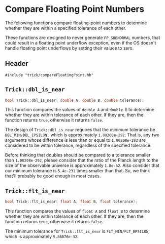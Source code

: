 
# Compare Floating Point Numbers

The following functions compare floating-point numbers to determine whether they are within a specified tolerance of each other.

These functions are designed to never generate ```FP_SUBNORMAL``` numbers, that could result in a floating point underflow exception, even if the OS doesn't handle floating point underflows by setting their values to zero.

## Header

```#include "trick/compareFloatingPoint.hh" ```

## ```Trick::dbl_is_near```
```c
bool Trick::dbl_is_near( double A, double B, double tolerance);
```

This function compares the values of ```double A``` and ```double B``` to determine whether they are within tolerance of each other. If they are, then the function returns ```true```, otherwise it returns ```false```.

The design of ```Trick::dbl_is_near``` requires that the minimum tolerance be ```DBL_MIN/DBL_EPSILON,``` which is approximately ```1.00208e-292```. That is, any two arguments whose difference is less than or equal to ```1.00208e-292``` are considered to be within tolerance, regardless of the specified tolerance.

Before thinking that doubles should be compared to a tolerance smaller than ```1.00208e-292```, please consider that the ratio of the Planck length to the size of the observable universe is approximately ```1.8e-62```. Also consider that our minimum tolerance is ```5.4e-231``` times smaller than that. So, we think that'll probably be good enough in most cases.

## ```Trick::flt_is_near```

```c
bool Trick::flt_is_near( float A, float B, float tolerance);
```

This function compares the values of ```float A``` and ```float B``` to determine whether they are within tolerance of each other. If they are, then the function returns ```true```, otherwise it returns ```false```.

The minimum tolerance for ```Trick::flt_is_near``` is ```FLT_MIN/FLT_EPSILON```, which is approximately ```9.86076e-32```.
